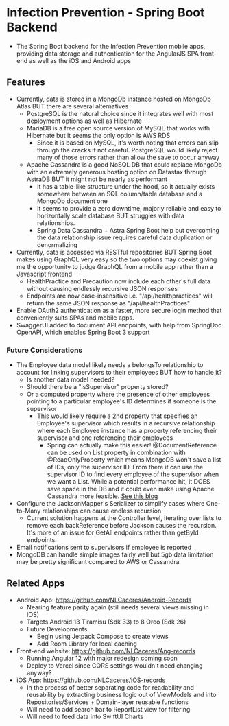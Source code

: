 # Infection Prevention - Spring Boot Backend
  - The Spring Boot backend for the Infection Prevention mobile apps, providing data storage and authentication for the 
  AngularJS SPA front-end as well as the iOS and Android apps
  
## Features
  - Currently, data is stored in a MongoDb instance hosted on MongoDb Atlas BUT there are several alternatives
    - PostgreSQL is the natural choice since it integrates well with most deployment options as well as Hibernate
    - MariaDB is a free open source version of MySQL that works with Hibernate but it seems the only option is AWS RDS
      - Since it is based on MySQL, it's worth noting that errors can slip through the cracks if not careful. PostgreSQL
      would likely reject many of those errors rather than allow the save to occur anyway
    - Apache Cassandra is a good NoSQL DB that could replace MongoDb with an extremely generous hosting option on Datastax 
    through AstraDB BUT it might not be nearly as performant 
      - It has a table-like structure under the hood, so it actually exists somewhere between an SQL column/table database and a MongoDb document one 
      - It seems to provide a zero downtime, majorly reliable and easy to horizontally scale database BUT struggles with data relationships.
      - Spring Data Cassandra + Astra Spring Boot help but overcoming the data relationship issue requires careful data duplication or denormalizing
  - Currently, data is accessed via RESTful repositories BUT Spring Boot makes using GraphQL very easy so the two options 
  may coexist giving me the opportunity to judge GraphQL from a mobile app rather than a Javascript frontend
    - HealthPractice and Precaution now include each other's full data without causing endlessly recursive JSON responses
    - Endpoints are now case-insensitive i.e. "/api/healthpractices" will return the same JSON response as "/api/healthPractices"
  - Enable OAuth2 authentication as a faster, more secure login method that conveniently suits SPAs and mobile apps.
  - SwaggerUI added to document API endpoints, with help from SpringDoc OpenAPI, which enables Spring Boot 3 support

### Future Considerations
  - The Employee data model likely needs a belongsTo relationship to account for linking supervisors to their employees BUT how to handle it?
    - Is another data model needed?
    - Should there be a "isSupervisor" property stored?
    - Or a computed property where the presence of other employees pointing to a particular employee's ID determines if someone is the supervisor
      - This would likely require a 2nd property that specifies an Employee's supervisor which results in a recursive relationship 
      where each Employee instance has a property referencing their supervisor and one referencing their employees
        - Spring can actually make this easier! @DocumentReference can be used on List property in combination with @ReadOnlyProperty
        which means MongoDB won't save a list of IDs, only the supervisor ID. From there it can use the supervisor ID to find every
        employee of the supervisor when we want a List<Employee>. While a potential performance hit, it DOES save space in the DB
        and it could even make using Apache Cassandra more feasible. [See this blog](https://spring.io/blog/2021/11/29/spring-data-mongodb-relation-modelling)
  - Configure the JacksonMapper's Serializer to simplify cases where One-to-Many relationships can cause endless recursion
    - Current solution happens at the Controller level, iterating over lists to remove each backReference before Jackson causes
    the recursion. It's more of an issue for GetAll endpoints rather than getById endpoints.
  - Email notifications sent to supervisors if employee is reported
  - MongoDB can handle simple images fairly well but 5gb data limitation may be pretty significant compared to AWS or Cassandra

## Related Apps
- Android App: https://github.com/NLCaceres/Android-Records
    - Nearing feature parity again (still needs several views missing in iOS)
    - Targets Android 13 Tiramisu (Sdk 33) to 8 Oreo (Sdk 26)
    - Future Developments
        - Begin using Jetpack Compose to create views
        - Add Room Library for local caching
- Front-end website: https://github.com/NLCaceres/Ang-records
    - Running Angular 12 with major redesign coming soon
    - Deploy to Vercel since CORS settings wouldn't need changing anyway?
- iOS App: https://github.com/NLCaceres/iOS-records 
    - In the process of better separating code for readability and reusability by extracting business logic out 
    of ViewModels and into Repositories/Services + Domain-layer reusable functions 
    - Will need to add search bar to ReportList view for filtering
    - Will need to feed data into SwiftUI Charts